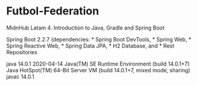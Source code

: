 # Futbol-Federation
MidnHub Latam 4. Introduction to Java, Gradle and Spring Boot

Spring Boot 2.2.7 (dependencies: 
      * Spring Boot DevTools, 
      * Spring Web, 
      * Spring Reactive Web,
      * Spring Data JPA, 
      * H2 Database, and
      * Rest Repositories
      
java 14.0.1 2020-04-14
Java(TM) SE Runtime Environment (build 14.0.1+7)
Java HotSpot(TM) 64-Bit Server VM (build 14.0.1+7, mixed mode, sharing)
javac 14.0.1
